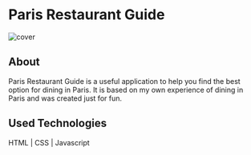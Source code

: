 # Paris Restaurant Guide

![cover](./assets/mockup.png)

## About

Paris Restaurant Guide is a useful application to help you find the best option for dining in Paris. It is based on my own experience of dining in Paris and was created just for fun.

## Used Technologies

HTML | CSS | Javascript
